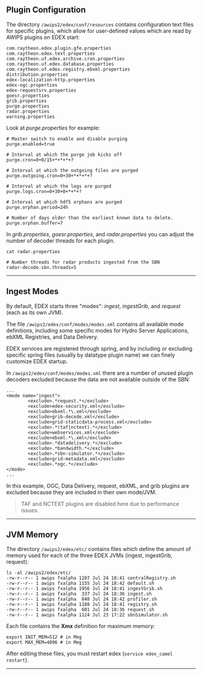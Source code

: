 

## Plugin Configuration

The directory `/awips2/edex/conf/resources` contains configuration text files for specific plugins, which allow for user-defined values which are read by AWIPS plugins on EDEX start:

    com.raytheon.edex.plugin.gfe.properties
    com.raytheon.edex.text.properties
    com.raytheon.uf.edex.archive.cron.properties
    com.raytheon.uf.edex.database.properties
    com.raytheon.uf.edex.registry.ebxml.properties
    distribution.properties
    edex-localization-http.properties
    edex-ogc.properties
    edex-requestsrv.properties
    goesr.properties
    grib.properties
    purge.properties
    radar.properties
    warning.properties
    
Look at *purge.properties* for example:

    # Master switch to enable and disable purging
    purge.enabled=true
    
    # Interval at which the purge job kicks off
    purge.cron=0+0/15+*+*+*+?
    
    # Interval at which the outgoing files are purged
    purge.outgoing.cron=0+30+*+*+*+?
    
    # Interval at which the logs are purged
    purge.logs.cron=0+30+0+*+*+?
    
    # Interval at which hdf5 orphans are purged
    purge.orphan.period=24h
    
    # Number of days older than the earliest known data to delete.
    purge.orphan.buffer=7

In *grib.properties*, *goesr.properties*, and *radar.properties* you can adjust the number of decoder threads for each plugin.

    cat radar.properties
    
    # Number threads for radar products ingested from the SBN
    radar-decode.sbn.threads=5

---

## Ingest Modes

By default, EDEX starts three "modes": *ingest*, *ingestGrib*, and *request* (each as its own JVM).

The file `/awips2/edex/conf/modes/modes.xml` contains all available mode definitions, including some specific modes for Hydro Server Applications, ebXML Registries, and Data Delivery. 

EDEX services are registered through spring, and by including or excluding specific spring files (usually by datatype plugin name) we can finely customize EDEX startup. 

In `/awips2/edex/conf/modes/modes.xml` there are a number of unused plugin decoders excluded because the data are not available outside of the SBN:
	
	...
	<mode name="ingest">
            <exclude>.*request.*</exclude>
            <exclude>edex-security.xml</exclude>
            <exclude>ebxml.*\.xml</exclude>
            <exclude>grib-decode.xml</exclude>
            <exclude>grid-staticdata-process.xml</exclude>
            <exclude>.*(taf|nctext).*</exclude>
            <exclude>webservices.xml</exclude>
            <exclude>ebxml.*\.xml</exclude>
            <exclude>.*datadelivery.*</exclude>
            <exclude>.*bandwidth.*</exclude>
            <exclude>.*sbn-simulator.*</exclude>
            <exclude>grid-metadata.xml</exclude>
            <exclude>.*ogc.*</exclude>
    </mode>
	...

In this example, OGC, Data Delivery, request, ebXML, and grib plugins are excluded because they are included in their own mode/JVM.

> TAF and NCTEXT plugins are disabled here due to performance issues.

---

## JVM Memory

The directory `/awips2/edex/etc/` contains files which define the amount of memory used for each of the three EDEX JVMs (ingest, ingestGrib, request):

	ls -al /awips2/edex/etc/
    -rw-r--r-- 1 awips fxalpha 1287 Jul 24 18:41 centralRegistry.sh
    -rw-r--r-- 1 awips fxalpha 1155 Jul 24 18:42 default.sh
    -rw-r--r-- 1 awips fxalpha 1956 Jul 24 18:41 ingestGrib.sh
    -rw-r--r-- 1 awips fxalpha  337 Jul 24 18:36 ingest.sh
    -rw-r--r-- 1 awips fxalpha  848 Jul 24 18:42 profiler.sh
    -rw-r--r-- 1 awips fxalpha 1188 Jul 24 18:41 registry.sh
    -rw-r--r-- 1 awips fxalpha  601 Jul 24 18:36 request.sh
    -rw-r--r-- 1 awips fxalpha 1124 Jul 23 17:22 sbnSimulator.sh

Each file contains the **Xmx** definition for maximum memory:

	export INIT_MEM=512 # in Meg
	export MAX_MEM=4096 # in Meg

After editing these files, you must restart edex (`service edex_camel restart`).

---
